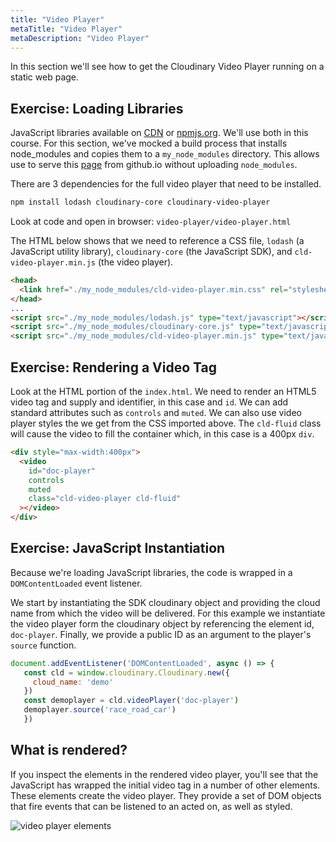 ```yaml
---
title: "Video Player"
metaTitle: "Video Player"
metaDescription: "Video Player"
---
```


In this section we'll see how to get the Cloudinary Video Player running on a static web page.

## Exercise: Loading Libraries

JavaScript libraries available on [CDN](https://unpkg.com/#/) or [npmjs.org](https://www.npmjs.com/package/cloudinary-video-player).  We'll use both in this course.  For this section, we've mocked a build process that installs node_modules and copies them to a `my_node_modules` directory.  This allows use to serve this [page](https://cloudinary-training.github.io/cld-advanced-concepts/video-player/video-player.html) from github.io without uploading `node_modules`.  

There are 3 dependencies for the full video player that need to be installed.

```bash
npm install lodash cloudinary-core cloudinary-video-player
```  

Look at code and open in browser:  `video-player/video-player.html`

The HTML below shows that we need to reference a CSS file, `lodash` (a JavaScript utility library), `cloudinary-core` (the JavaScript SDK), and `cld-video-player.min.js` (the video player).

```html
<head>
  <link href="./my_node_modules/cld-video-player.min.css" rel="stylesheet"/>
</head>
...
<script src="./my_node_modules/lodash.js" type="text/javascript"></script>
<script src="./my_node_modules/cloudinary-core.js" type="text/javascript"></script>
<script src="./my_node_modules/cld-video-player.min.js" type="text/javascript" ></script>

```

## Exercise: Rendering a Video Tag 

Look at the HTML portion of the `index.html`.  We need to render an HTML5 video tag and supply and identifier, in this case and `id`.  We can add standard attributes such as `controls` and `muted`.  We can also use video player styles the we get from the CSS imported above. The `cld-fluid` class will cause the video to fill the container which, in this case is a 400px `div`.

```html
<div style="max-width:400px">
  <video
    id="doc-player"
    controls
    muted
    class="cld-video-player cld-fluid"
  ></video>  
</div>
```

## Exercise: JavaScript Instantiation

Because we're loading JavaScript libraries, the code is wrapped in a `DOMContentLoaded` event listener.  

We start by instantiating the SDK cloudinary object and providing the cloud name from which the video will be delivered.  For this example we instantiate the video player form the cloudinary object by referencing the element id, `doc-player`.  Finally, we provide a public ID as an argument to the player's `source` function.

```javascript 
document.addEventListener('DOMContentLoaded', async () => {
   const cld = window.cloudinary.Cloudinary.new({
     cloud_name: 'demo'
   })
   const demoplayer = cld.videoPlayer('doc-player')
   demoplayer.source('race_road_car')
   })

```

## What is rendered?

If you inspect the elements in the rendered video player, you'll see that the JavaScript has wrapped the initial video tag in a number of other elements.  These elements create the video player.  They provide a set of DOM objects that fire events that can be listened to an acted on, as well as styled.  

![video player elements](https://res.cloudinary.com/cloudinary-training/image/upload/v1588365037/book/video-player-elements.png)